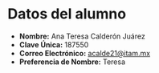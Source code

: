 # Datos del alumno

- **Nombre:** Ana Teresa Calderón Juárez
- **Clave Única:** 187550
- **Correo Electrónico:** acalde21@itam.mx
- **Preferencia de Nombre:** Teresa

